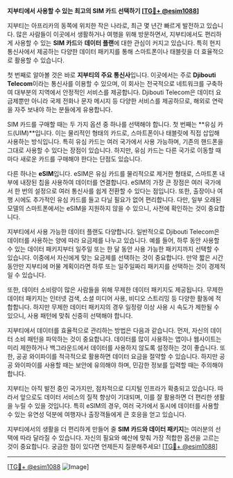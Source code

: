 **지부티에서 사용할 수 있는 최고의 SIM 카드 선택하기 [[TG💪+ @esim1088](https://t.me/s/esim1088)]**

지부티는 아프리카의 동쪽에 위치한 작은 나라로, 최근 몇 년간 빠르게 발전하고 있습니다. 많은 사람들이 이곳에서 생활하거나 여행을 위해 방문하면서, 지부티에서도 편리하게 사용할 수 있는 **SIM 카드**와 **데이터 플랜**에 대한 관심이 커지고 있습니다. 특히 현지 통신사에서 제공하는 다양한 데이터 패키지를 통해 스마트폰이나 태블릿을 더 효율적으로 활용할 수 있습니다.

첫 번째로 알아볼 것은 바로 **지부티의 주요 통신사**입니다. 이곳에서는 주로 **Djibouti Telecom**이라는 통신사를 이용할 수 있으며, 이 회사는 전국적으로 네트워크를 구축하여 대부분의 지역에서 안정적인 서비스를 제공합니다. Djibouti Telecom은 데이터 요금제뿐만 아니라 국제 전화나 문자 메시지 등 다양한 서비스를 제공하므로, 해외로 연락을 자주 보내야 하는 분들에게 유용합니다.

SIM 카드를 구매할 때는 두 가지 옵션 중 하나를 선택해야 합니다. 첫 번째는 **유심 카드(UIM)**입니다. 이는 물리적인 형태의 카드로, 스마트폰이나 태블릿에 직접 삽입해 사용하는 방식입니다. 특히 유심 카드는 여러 국가에서 사용 가능하며, 기존의 핸드폰을 그대로 사용할 수 있다는 장점이 있습니다. 하지만, 유심 카드는 다른 국가로 이동할 때마다 새로운 카드를 구매해야 한다는 단점도 있습니다.

다른 하나는 **eSIM**입니다. eSIM은 유심 카드를 물리적으로 제거한 형태로, 스마트폰 내부에 내장된 칩을 사용하여 데이터를 연결합니다. eSIM의 가장 큰 장점은 여러 국가에서 한 번의 설정으로 여러 통신사를 쉽게 전환할 수 있다는 점입니다. 또한, 출장이나 여행 시에도 추가적인 유심 카드를 들고 다닐 필요가 없어 편리합니다. 다만, 일부 오래된 모델의 스마트폰에서는 eSIM을 지원하지 않을 수 있으니, 사전에 확인하는 것이 중요합니다.

지부티에서 사용 가능한 데이터 플랜도 다양합니다. 일반적으로 Djibouti Telecom은 데이터를 사용하는 양에 따라 요금제를 나누고 있습니다. 예를 들어, 하루 동안 사용할 수 있는 데이터 패키지부터 일주일 또는 한 달 동안 사용 가능한 패키지까지 선택할 수 있습니다. 이중에서 자신에게 맞는 요금제를 선택하는 것이 중요합니다. 만약 짧은 시간 동안만 지부티에 머물 계획이라면 하루 또는 일주일짜리 패키지를 선택하는 것이 경제적일 수 있습니다.

또한, 데이터 소비량이 많은 사람들을 위해 무제한 데이터 패키지도 제공됩니다. 무제한 데이터 패키지는 인터넷 검색, 소셜 미디어 사용, 비디오 스트리밍 등 다양한 활동에 적합합니다. 하지만 무제한 데이터 패키지의 경우 일정량 이상 사용 시 속도가 제한될 수 있으니, 사용 패턴에 맞춰 신중히 선택해야 합니다.

지부티에서 데이터를 효율적으로 관리하는 방법은 다음과 같습니다. 먼저, 자신의 데이터 소비 패턴을 파악하는 것이 중요합니다. 데이터를 많이 사용하는 앱이나 웹사이트는 미리 제한하거나 백그라운드에서 데이터를 사용하지 않도록 설정하는 것이 좋습니다. 또한, 공공 와이파이를 적극적으로 활용하면 데이터 요금을 절약할 수 있습니다. 하지만 공공 와이파이를 사용할 때는 보안에 유의해야 하며, 민감한 정보를 입력할 때는 주의해야 합니다.

지부티는 아직 발전 중인 국가지만, 점차적으로 디지털 인프라가 확충되고 있습니다. 따라서 앞으로도 데이터 서비스의 질적 향상이 기대되며, 이를 잘 활용하면 더 편리한 생활을 누릴 수 있을 것입니다. 특히 eSIM의 경우, 여러 국가에서 동시에 데이터를 사용할 수 있는 유연성 덕분에 여행자나 출장객들에게 큰 호응을 얻고 있습니다.

지부티에서의 생활을 더 편리하게 만들어 줄 **SIM 카드와 데이터 패키지**는 여러분의 선택에 따라 달라질 수 있습니다. 자신의 필요와 예산에 맞춰 가장 적합한 옵션을 고르는 것이 중요합니다. 궁금한 점이 있다면 언제든지 질문해주세요! [[TG💪+ @esim1088](https://t.me/s/esim1088)]

---

[[TG💪+ @esim1088](https://t.me/s/esim1088) ![Image](https://i.postimg.cc/Y0z9fWf4/image.png)]